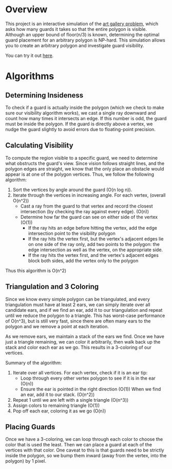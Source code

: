 # Overview

This project is an interactive simulation of the [art gallery problem](https://en.wikipedia.org/wiki/Art_gallery_problem), which asks how many guards it takes so that the entire polygon is visible. Although an upper bound of floor(n/3) is known, determining the optimal guard placement for an arbitrary polygon is NP-hard. This simulation allows you to create an arbitrary polygon and investigate guard visibility.

You can try it out [here](https://rawgit.com/hexahedria/math_198o_gallery/master/index.html).

# Algorithms

## Determining Insideness

To check if a guard is actually inside the polygon (which we check to make sure our visibility algorithm works), we cast a single ray downward and count how many times it intersects an edge. If this number is odd, the guard must be inside the polygon. If the guard is directly above a vertex, we nudge the guard slightly to avoid errors due to floating-point precision.

## Calculating Visibility

To compute the region visible to a specific guard, we need to determine what obstructs the guard's view. Since vision follows straight lines, and the polygon edges are straight, we know that the only place an obstacle would appear is at one of the polygon vertices. Thus, we follow the following algorithm:

1. Sort the vertices by angle around the guard (O(n log n)).
2. Iterate through the vertices in increasing angle. For each vertex, (overall O(n^2))
    + Cast a ray from the guard to that vertex and record the closest  intersection (by checking the ray against every edge). (O(n))
    + Determine how far the guard can see on either side of the vertex (O(1))
        - If the ray hits an edge before hitting the vertex, add the edge intersection point to the visibility polygon
        - If the ray hits the vertex first, but the vertex's adjacent edges lie on one side of the ray only, add two points to the polygon: the edge intersection as well as the vertex, on the appropriate side.
        - If the ray hits the vertex first, and the vertex's adjacent edges block both sides, add the vertex only to the polygon

Thus this algorithm is O(n^2)

## Triangulation and 3 Coloring

Since we know every simple polygon can be triangulated, and every triangulation must have at least 2 ears, we can simply iterate over all candidate ears, and if we find an ear, add it to our triangulation and repeat until we reduce the polygon to a triangle. This has worst-case performance of O(n^3), but is still very fast, since there are often many ears to the polygon and we remove a point at each iteration.

As we remove ears, we maintain a stack of the ears we find. Once we have just a triangle remaining, we can color it arbitrarily, then walk back up the stack and color each ear as we go. This results in a 3-coloring of our vertices.

Summary of the algorithm:

1. Iterate over all vertices. For each vertex, check if it is an ear tip:
    - Loop through every other vertex polygon to see if it is in the ear (O(n))
    - Ensure the ear is pointed in the right direction (O(1))
   When we find an ear, add it to our stack. (O(n^2))
2. Repeat 1 until we are left with a single triangle (O(n^3))
3. Assign colors to remaining triangle (O(1))
4. Pop off each ear, coloring it as we go (O(n))

## Placing Guards

Once we have a 3-coloring, we can loop through each color to choose the color that is used the least. Then we can place a guard at each of the vertices with that color. One caveat to this is that guards need to be strictly inside the polygon, so we bump them inward (away from the vertex, into the polygon) by 1 pixel.
